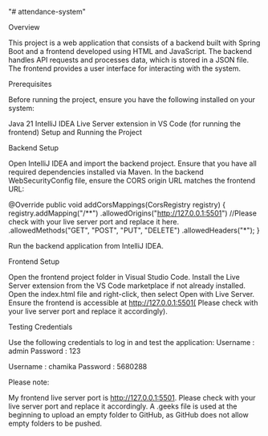 "# attendance-system" 


Overview

This project is a web application that consists of a backend built with Spring Boot and a frontend developed using HTML and JavaScript. The backend handles API requests and processes data, which is stored in a JSON file. The frontend provides a user interface for interacting with the system.


Prerequisites

Before running the project, ensure you have the following installed on your system:

Java 21
IntelliJ IDEA 
Live Server extension in VS Code (for running the frontend)
Setup and Running the Project


Backend Setup

Open IntelliJ IDEA and import the backend project.
Ensure that you have all required dependencies installed via Maven.
In the backend WebSecurityConfig file, ensure the CORS origin URL matches the frontend URL:

@Override
public void addCorsMappings(CorsRegistry registry) {
    registry.addMapping("/**") 
            .allowedOrigins("http://127.0.0.1:5501") //Please check with your live server port and replace it here.
            .allowedMethods("GET", "POST", "PUT", "DELETE") 
            .allowedHeaders("*"); 
}

Run the backend application from IntelliJ IDEA.


Frontend Setup

Open the frontend project folder in Visual Studio Code.
Install the Live Server extension from the VS Code marketplace if not already installed.
Open the index.html file and right-click, then select Open with Live Server.
Ensure the frontend is accessible at http://127.0.0.1:5501( Please check with your live server port and replace it accordingly).


Testing Credentials

Use the following credentials to log in and test the application:
Username : admin
Password : 123

Username : chamika
Password : 5680288


Please note:

My frontend live server port is http://127.0.0.1:5501. Please check with your live server port and replace it accordingly.
A .geeks file is used at the beginning to upload an empty folder to GitHub, as GitHub does not allow empty folders to be pushed.